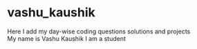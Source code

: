 # vashu_kaushik
Here I add my day-wise coding questions solutions and projects 
<br>
My name is Vashu Kaushik
I am a student